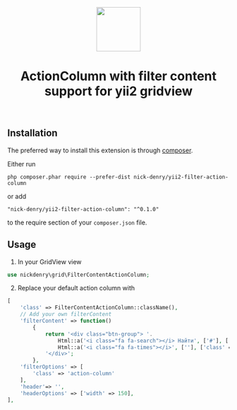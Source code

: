 <p align="center">
    <a href="https://github.com/yiisoft" target="_blank">
        <img src="https://avatars0.githubusercontent.com/u/993323" height="100px">
    </a>
    <h1 align="center">ActionColumn with filter content support for yii2 gridview</h1>
    <br>
</p>

Installation
------------

The preferred way to install this extension is through [composer](http://getcomposer.org/download/).

Either run

```
php composer.phar require --prefer-dist nick-denry/yii2-filter-action-column
```

or add

```
"nick-denry/yii2-filter-action-column": "^0.1.0"
```

to the require section of your `composer.json` file.

Usage
-----

1. In your GridView view

```php
use nickdenry\grid\FilterContentActionColumn;
```

2. Replace your default action column with

```php
[
    'class' => FilterContentActionColumn::className(),
    // Add your own filterContent
    'filterContent' => function()
        {
            return '<div class="btn-group"> '.
                Html::a('<i class="fa fa-search"></i> Найти', ['#'], ['class' => 'btn btn-default search-filter', 'title' => 'Find page',]).
                Html::a('<i class="fa fa-times"></i>', [''], ['class' => 'btn btn-default reset-search-filter', 'title' => 'Reset filter',]).
            '</div>';
        },
    'filterOptions' => [
        'class' => 'action-column'
    ],
    'header'=> '',
    'headerOptions' => ['width' => 150],
],
```
